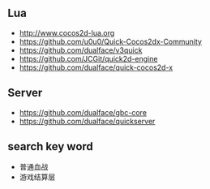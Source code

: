 ## Lua
* http://www.cocos2d-lua.org  
* https://github.com/u0u0/Quick-Cocos2dx-Community  
* https://github.com/dualface/v3quick  
* https://github.com/JCGit/quick2d-engine  
* https://github.com/dualface/quick-cocos2d-x  

## Server  
* https://github.com/dualface/gbc-core  
* https://github.com/dualface/quickserver  

## search key word   
* 普通血战  
* 游戏结算层  
